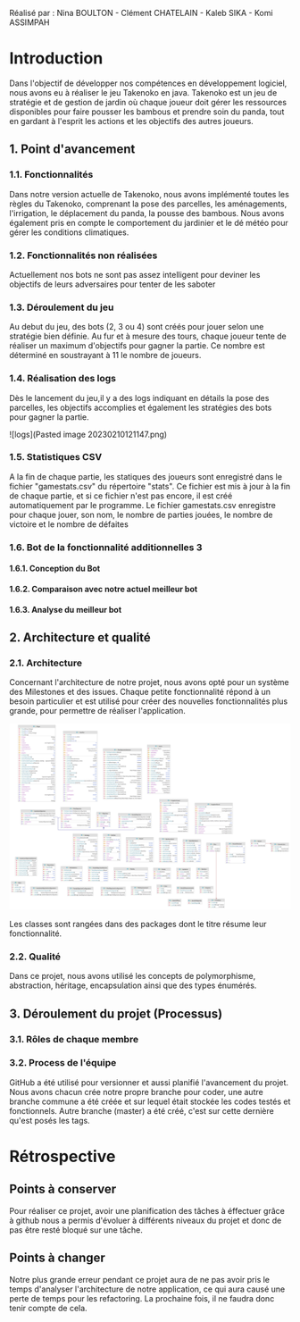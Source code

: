 Réalisé par : Nina BOULTON - Clément CHATELAIN - Kaleb SIKA - Komi ASSIMPAH

# Introduction
Dans l'objectif de développer nos compétences en développement logiciel, nous avons eu à réaliser le jeu Takenoko en java. Takenoko est un jeu de stratégie et de gestion de jardin où chaque joueur doit gérer les ressources disponibles pour faire pousser les bambous et prendre soin du panda, tout en gardant à l'esprit les actions et les objectifs des autres joueurs.

## 1. Point d'avancement
### 1.1. Fonctionnalités
Dans notre version actuelle de Takenoko, nous avons implémenté toutes les règles du Takenoko, comprenant la pose des parcelles, les aménagements, l'irrigation, le déplacement du panda, la pousse des bambous. Nous avons également pris en compte le comportement du jardinier et le dé météo pour gérer les conditions climatiques.

### 1.2. Fonctionnalités non réalisées
Actuellement nos bots ne sont pas assez intelligent pour deviner les objectifs de leurs adversaires pour tenter de les saboter

### 1.3. Déroulement du jeu
Au debut du jeu, des bots (2, 3 ou 4) sont créés pour jouer selon une stratégie bien définie. Au fur et à mesure des tours, chaque joueur tente de réaliser un maximum d'objectifs pour gagner la partie. Ce nombre est déterminé en soustrayant à 11 le nombre de joueurs.

### 1.4. Réalisation des logs
Dès le lancement du jeu,il y a des logs indiquant en détails la pose des parcelles, les objectifs accomplies et également les stratégies des bots pour gagner la partie.

![logs](Pasted image 20230210121147.png)
### 1.5. Statistiques CSV
A la fin de chaque partie, les statiques des joueurs sont enregistré dans le fichier "gamestats.csv" du répertoire "stats". Ce fichier est mis à jour à la fin de chaque partie, et si ce fichier n'est pas encore, il est créé automatiquement par le programme.
Le fichier gamestats.csv enregistre pour chaque jouer, son nom, le nombre de parties jouées, le nombre de victoire et le nombre de défaites


### 1.6. Bot de la fonctionnalité additionnelles 3

#### 1.6.1. Conception du Bot

#### 1.6.2. Comparaison avec notre actuel meilleur bot

#### 1.6.3. Analyse du meilleur bot

## 2. Architecture et qualité

### 2.1. Architecture
Concernant l'architecture de notre projet, nous avons opté pour un système des Milestones et des issues. Chaque petite fonctionnalité répond à un besoin particulier et est utilisé pour créer des nouvelles fonctionnalités plus grande, pour permettre de réaliser l'application.

![diagrammes_de_classe](startingpoint.png)

Les classes sont rangées dans des packages dont le titre résume leur fonctionnalité.

### 2.2. Qualité
Dans ce projet, nous avons utilisé les concepts de polymorphisme, abstraction, héritage, encapsulation ainsi que des types énumérés.

## 3. Déroulement du projet (Processus)

### 3.1. Rôles de chaque membre

### 3.2. Process de l'équipe

GitHub a été utilisé pour versionner et aussi planifié l'avancement du projet. Nous avons chacun crée notre propre branche pour coder, une autre branche commune a été créée et sur lequel était stockée les codes testés et fonctionnels. Autre branche (master) a été créé, c'est sur cette dernière qu'est posés les tags.

# Rétrospective
## Points à conserver
Pour réaliser ce projet, avoir une planification des tâches à éffectuer grâce à github nous a permis d'évoluer à différents niveaux du projet et donc de pas être resté bloqué sur une tâche.

## Points à changer
Notre plus grande erreur pendant ce projet aura de ne pas avoir pris le temps d'analyser l'architecture de notre application, ce qui aura causé une perte de temps pour les refactoring. La prochaine fois, il ne faudra donc tenir compte de cela.